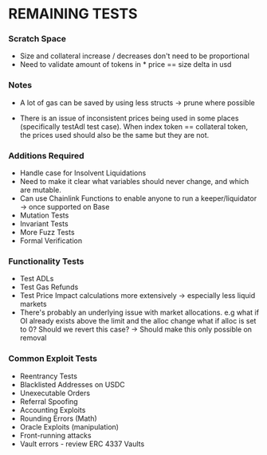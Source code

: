# REMAINING TESTS

### Scratch Space

- Size and collateral increase / decreases don't need to be proportional
- Need to validate amount of tokens in * price == size delta in usd


### Notes

- A lot of gas can be saved by using less structs -> prune where possible

- There is an issue of inconsistent prices being used in some places (specifically testAdl test case).
When index token == collateral token, the prices used should also be the same but they are not.

### Additions Required

- Handle case for Insolvent Liquidations
- Need to make it clear what variables should never change, and which are mutable.
- Can use Chainlink Functions to enable anyone to run a keeper/liquidator -> once supported on Base
- Mutation Tests
- Invariant Tests
- More Fuzz Tests
- Formal Verification

### Functionality Tests

- Test ADLs
- Test Gas Refunds
- Test Price Impact calculations more extensively -> especially less liquid markets
- There's probably an underlying issue with market allocations.
    e.g what if OI already exists above the limit and the alloc change
    what if alloc is set to 0? Should we revert this case? -> Should make this only possible on removal

### Common Exploit Tests

- Reentrancy Tests
- Blacklisted Addresses on USDC
- Unexecutable Orders
- Referral Spoofing
- Accounting Exploits
- Rounding Errors (Math)
- Oracle Exploits (manipulation)
- Front-running attacks
- Vault errors - review ERC 4337 Vaults
